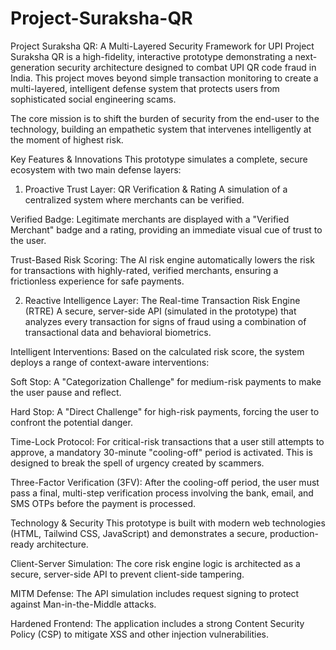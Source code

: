 # Project-Suraksha-QR
Project Suraksha QR: A Multi-Layered Security Framework for UPI
Project Suraksha QR is a high-fidelity, interactive prototype demonstrating a next-generation security architecture designed to combat UPI QR code fraud in India. This project moves beyond simple transaction monitoring to create a multi-layered, intelligent defense system that protects users from sophisticated social engineering scams.

The core mission is to shift the burden of security from the end-user to the technology, building an empathetic system that intervenes intelligently at the moment of highest risk.

Key Features & Innovations
This prototype simulates a complete, secure ecosystem with two main defense layers:

1. Proactive Trust Layer: QR Verification & Rating
A simulation of a centralized system where merchants can be verified.

Verified Badge: Legitimate merchants are displayed with a "Verified Merchant" badge and a rating, providing an immediate visual cue of trust to the user.

Trust-Based Risk Scoring: The AI risk engine automatically lowers the risk for transactions with highly-rated, verified merchants, ensuring a frictionless experience for safe payments.

2. Reactive Intelligence Layer: The Real-time Transaction Risk Engine (RTRE)
A secure, server-side API (simulated in the prototype) that analyzes every transaction for signs of fraud using a combination of transactional data and behavioral biometrics.

Intelligent Interventions: Based on the calculated risk score, the system deploys a range of context-aware interventions:

Soft Stop: A "Categorization Challenge" for medium-risk payments to make the user pause and reflect.

Hard Stop: A "Direct Challenge" for high-risk payments, forcing the user to confront the potential danger.

Time-Lock Protocol: For critical-risk transactions that a user still attempts to approve, a mandatory 30-minute "cooling-off" period is activated. This is designed to break the spell of urgency created by scammers.

Three-Factor Verification (3FV): After the cooling-off period, the user must pass a final, multi-step verification process involving the bank, email, and SMS OTPs before the payment is processed.

Technology & Security
This prototype is built with modern web technologies (HTML, Tailwind CSS, JavaScript) and demonstrates a secure, production-ready architecture.

Client-Server Simulation: The core risk engine logic is architected as a secure, server-side API to prevent client-side tampering.

MITM Defense: The API simulation includes request signing to protect against Man-in-the-Middle attacks.

Hardened Frontend: The application includes a strong Content Security Policy (CSP) to mitigate XSS and other injection vulnerabilities.
